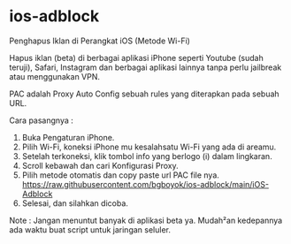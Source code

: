 # ios-adblock
Penghapus Iklan di Perangkat iOS (Metode Wi-Fi)

Hapus iklan (beta) di berbagai aplikasi iPhone seperti Youtube (sudah teruji), Safari, Instagram dan berbagai aplikasi lainnya tanpa perlu jailbreak atau menggunakan VPN.

PAC adalah Proxy Auto Config sebuah rules yang diterapkan pada sebuah URL.

Cara pasangnya : 
1. Buka Pengaturan iPhone.
2. Pilih Wi-Fi, koneksi iPhone mu kesalahsatu Wi-Fi yang ada di areamu.
3. Setelah terkoneksi, klik tombol info yang berlogo (i) dalam lingkaran.
4. Scroll kebawah dan cari Konfigurasi Proxy.
5. Pilih metode otomatis dan copy paste url PAC file nya.
   https://raw.githubusercontent.com/bgboyok/ios-adblock/main/iOS-Adblock
6. Selesai, dan silahkan dicoba.

Note : Jangan menuntut banyak di aplikasi beta ya.
Mudah²an kedepannya ada waktu buat script untuk jaringan seluler.
